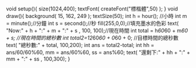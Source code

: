 ##
void setup(){
  size(1024,400);
  textFont( createFont("標楷體",50) );
}
void draw(){
  background( 15, 162, 249 );
  textSize(50);
  int h = hour(); //小時
  int m = minute();//分鐘
  int s = second();//秒
  fill(255,0,0);//填充墨水的色彩
  text( "Now:" + h + ":" + m + ":" + s , 100, 100);//現在時間
  int total = h*60*60 + m*60 + s; //現在時間的總秒數
  int total2=12*60*60 + 0*60 + 0; //目標時間的總秒數
  text( "總秒數:" + total, 100,200); 
  int ans = total2-total;
  int hh = ans/60/60%60, mm = ans/60%60, ss = ans%60;
  text( "還剩下:" + hh + ":" + mm + ":" + ss , 100,300);
}
